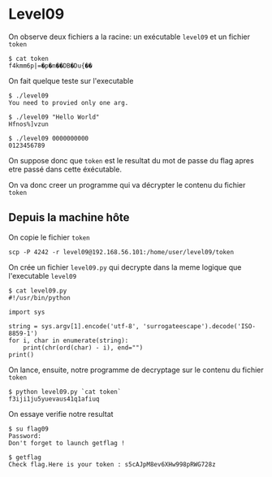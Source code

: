 # Level09

On observe deux fichiers a la racine: un exécutable <code>level09</code> et un fichier <code>token</code>

<pre><code>$ cat token
f4kmm6p|=�p�n��DB�Du{��</code></pre>

On fait quelque teste sur l'executable

<pre><code>$ ./level09
You need to provied only one arg.

$ ./level09 "Hello World"
Hfnos%]vzun

$ ./level09 0000000000
0123456789</code></pre>

On suppose donc que <code>token</code> est le resultat du mot de passe du flag apres etre passé dans cette éxécutable.

On va donc creer un programme qui va décrypter le contenu du fichier <code>token</code>

## Depuis la machine hôte

On copie le fichier <code>token</code>

<pre><code>scp -P 4242 -r level09@192.168.56.101:/home/user/level09/token</code></pre>

On crée un fichier <code>level09.py</code> qui decrypte dans la meme logique que l'executable <code>level09</code>

<pre><code>$ cat level09.py
#!/usr/bin/python

import sys

string = sys.argv[1].encode('utf-8', 'surrogateescape').decode('ISO-8859-1')
for i, char in enumerate(string):
	print(chr(ord(char) - i), end="")
print()
</code></pre>

On lance, ensuite, notre programme de decryptage sur le contenu du fichier <code>token</code>

<pre><code>$ python level09.py `cat token`
f3iji1ju5yuevaus41q1afiuq</code></pre>

On essaye verifie notre resultat

<pre><code>$ su flag09
Password:
Don't forget to launch getflag !

$ getflag
Check flag.Here is your token : s5cAJpM8ev6XHw998pRWG728z
</code></pre>
